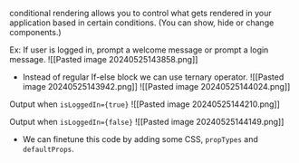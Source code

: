 conditional rendering allows you to control what gets rendered in your application based in certain conditions.
(You can show, hide or change components.)

Ex: If user is logged in, prompt a welcome message or prompt a login message. 
![[Pasted image 20240525143858.png]]
- Instead of regular If-else block we can use ternary operator.
![[Pasted image 20240525143942.png]]
![[Pasted image 20240525144024.png]]

Output when `isLoggedIn={true}`
![[Pasted image 20240525144210.png]]

Output when `isLoggedIn={false}`
![[Pasted image 20240525144149.png]]

- We can finetune this code by adding some CSS, `propTypes` and `defaultProps`.
